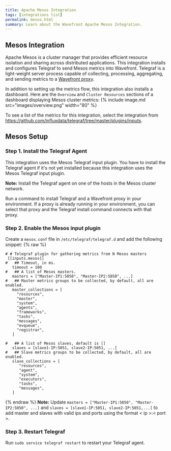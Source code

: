 ```yaml
---
title: Apache Mesos Integration
tags: [integrations list]
permalink: mesos.html
summary: Learn about the Wavefront Apache Mesos Integration.
---
```

## Mesos Integration

Apache Mesos is a cluster manager that provides efficient resource isolation and sharing across distributed applications.
This integration installs and configures Telegraf to send Mesos metrics into Wavefront. Telegraf is a light-weight server process capable of collecting, processing, aggregating, and sending metrics to a [Wavefront proxy](https://docs.wavefront.com/proxies.html).

In addition to setting up the metrics flow, this integration also installs a dashboard. Here are the `Overview` and `Cluster Resources` sections of a dashboard displaying Mesos cluster metrics:
{% include image.md src="images/overview.png" width="80" %}


To see a list of the metrics for this integration, select the integration from <https://github.com/influxdata/telegraf/tree/master/plugins/inputs>.
## Mesos Setup



### Step 1. Install the Telegraf Agent

This integration uses the Mesos Telegraf input plugin. You have to install the Telegraf agent if it's not yet installed because this integration uses the Mesos Telegraf input plugin.

**Note:** Install the Telegraf agent on one of the hosts in the Mesos cluster network. 

Run a command to install Telegraf and a Wavefront proxy in your environment. If a proxy is already running in your environment, you can select that proxy and the Telegraf install command connects with that proxy.

### Step 2. Enable the Mesos input plugin

Create a `mesos.conf` file in `/etc/telegraf/telegraf.d` and add the following snippet:
{% raw %}
   ```
   # # Telegraf plugin for gathering metrics from N Mesos masters
    [[inputs.mesos]]
   #   ## Timeout, in ms.
      timeout = 100
   #   ## A list of Mesos masters.
      masters = ["Master-IP1:5050", "Master-IP2:5050", ...]
   #   ## Master metrics groups to be collected, by default, all are enabled.
      master_collections = [
        "resources",
        "master",
        "system",
        "agents",
        "frameworks",
        "tasks",
        "messages",
        "evqueue",
        "registrar",
      ]

   #   ## A list of Mesos slaves, default is []
      slaves = [slave1-IP:5051, slave2-IP:5051, ...]
   #   ## Slave metrics groups to be collected, by default, all are enabled.
      slave_collections = [
         "resources",
         "agent",
         "system",
         "executors",
         "tasks",
         "messages",
      ]
   ```
{% endraw %}
**Note:** Update `masters = ["Master-IP1:5050", "Master-IP2:5050", ...]` and  `slaves = [slave1-IP:5051, slave2-IP:5051,...]` to add master and slaves with valid ips and ports using the format < ip >:< port >.

### Step 3. Restart Telegraf

Run `sudo service telegraf restart` to restart your Telegraf agent.

